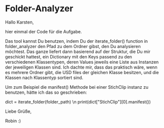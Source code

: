 # Folder-Analyzer

Hallo Karsten,

hier einmal der Code für die Aufgabe.

Das tool kannst Du benutzen, indem Du der iterate_folder() function in folder_analyzer den Pfad zu dem Ordner gibst, den Du analysieren möchtest.
Das ganze liefert dann basierend auf der Struktur, die Du mir geschickt hattest, ein Dictionary mit den Keys passend zu den verschiedenen Klassentypen, deren Values jeweils eine Liste aus Instanzen der jeweiligen Klassen sind. 
Ich dachte mir, dass das praktisch wäre, wenn es mehrere Ordner gibt, die USD files der gleichen Klasse besitzen, und die Klassen nach Klassentyp sortiert sind.

Um zum Beispiel die manifest() Methode bei einer StichClip instanz zu benutzen, hätte ich das so geschrieben: 

dict = iterate_folder(folder_path)
\n
print(dict["StichClip"][0].manifest())

Liebe Grüße,

Robin :)
